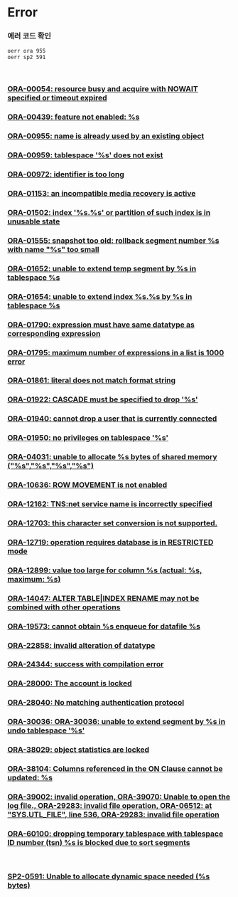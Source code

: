 Error
===

### 에러 코드 확인
```
oerr ora 955
oerr sp2 591
```

<br>

### [ORA-00054: resource busy and acquire with NOWAIT specified or timeout expired](./Error/00054.md)
### [ORA-00439: feature not enabled: %s](./Error/00439.md)
### [ORA-00955: name is already used by an existing object](./Error/00955.md)
### [ORA-00959: tablespace '%s' does not exist](./Error/00959.md)
### [ORA-00972: identifier is too long](./Error/00972.md)
### [ORA-01153: an incompatible media recovery is active](./Error/01153.md)
### [ORA-01502: index '%s.%s' or partition of such index is in unusable state](./Error/01502.md)
### [ORA-01555: snapshot too old: rollback segment number %s with name "%s" too small](./Error/01555.md)
### [ORA-01652: unable to extend temp segment by %s in tablespace %s](./Error/01652.md)
### [ORA-01654: unable to extend index %s.%s by %s in tablespace %s](./Error/01654.md)
### [ORA-01790: expression must have same datatype as corresponding expression](./Error/01790.md)
### [ORA-01795: maximum number of expressions in a list is 1000 error](./Error/01795.md)
### [ORA-01861: literal does not match format string](./Error/01861.md)
### [ORA-01922: CASCADE must be specified to drop '%s'](./Error/01922.md)
### [ORA-01940: cannot drop a user that is currently connected](./Error/01940.md)
### [ORA-01950: no privileges on tablespace '%s'](./Error/01950.md)
### [ORA-04031: unable to allocate %s bytes of shared memory ("%s","%s","%s","%s")](./Error/04031.md)
### [ORA-10636: ROW MOVEMENT is not enabled](./Error/10636.md)
### [ORA-12162: TNS:net service name is incorrectly specified](./Error/12162.md)
### [ORA-12703: this character set conversion is not supported.](./Error/12703.md)
### [ORA-12719: operation requires database is in RESTRICTED mode](./Error/12719.md)
### [ORA-12899: value too large for column %s (actual: %s, maximum: %s)](./Error/12899.md)
### [ORA-14047: ALTER TABLE|INDEX RENAME may not be combined with other operations](./Error/14047.md)
### [ORA-19573: cannot obtain %s enqueue for datafile %s](./Error/19573.md)
### [ORA-22858: invalid alteration of datatype](./Error/22858.md)
### [ORA-24344: success with compilation error](./Error/24344.md)
### [ORA-28000: The account is locked](./Error/28000.md)
### [ORA-28040: No matching authentication protocol](./Error/28040.md)
### [ORA-30036: ORA-30036: unable to extend segment by %s in undo tablespace '%s'](./Error/30036.md)
### [ORA-38029: object statistics are locked](./Error/38029.md)
### [ORA-38104: Columns referenced in the ON Clause cannot be updated: %s](./Error/38104.md)
### [ORA-39002: invalid operation, ORA-39070: Unable to open the log file., ORA-29283: invalid file operation, ORA-06512: at "SYS.UTL_FILE", line 536, ORA-29283: invalid file operation](./Error/expdp.md)
### [ORA-60100: dropping temporary tablespace with tablespace ID number (tsn) %s is blocked due to sort segments](./Error/60100.md)

<br>

### [SP2-0591: Unable to allocate dynamic space needed (%s bytes)](./Error/SP2-0591.md)
